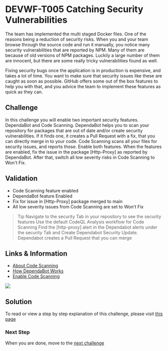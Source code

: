 # DEVWF-T005 Catching Security Vulnerabilities
The team has implemented the multi staged Docker files. One of the reasons being a reduction of security risks. When you and your team browse through the source code and run it manually, you notice many security vulnerabilities that are reported by NPM. Many of them are because of old versions of NPM packages. Luckily a large number of them are innocent, but there are some really tricky vulnerabilities found as well.

Fixing security bugs once the application is in production is expensive, and takes a lot of time. You want to make sure that security issues like these are caught as soon as possible. GitHub offers some out of the box features to help you with that, and you advice the team to implement these features as quick as they can.

## Challenge
In this challenge you will enable two important security features. DependaBot and Code Scanning. DependaBot helps you to scan your repository for packages that are out of date and/or create security vulnerabilities. If it finds one, it creates a Pull Request with a fix, that you can directly merge in to your code. Code Scanning scans all your files for security issues, and reports those. Enable both features. When the features are enabled, fix the issue in the package [Http-Proxy] as reported by DependaBot. After that, switch all low severity risks in Code Scanning to Won't Fix.

## Validation
* Code Scanning feature enabled
* DependaBot feature Enabled
* Fix for issue in [Http-Proxy] package merged to main
* All low severity issues from Code Scanning are set to Won't Fix

> Tip
> Navigate to the security Tab in your repository to see the security features
> Use the default CodeQL Analysis workflow for Code Scanning
> Find the [http-proxy] alert in the Dependabot alerts under the security Tab and Create Dependabot Security Update.
> Dependabot creates a Pull Request that you can merge

## Links & Information
* [About Code Scanning](https://docs.github.com/en/free-pro-team@latest/github/finding-security-vulnerabilities-and-errors-in-your-code/about-code-scanning)
* [How DependaBot Works](https://dependabot.com/#how-it-works)
* [Enable Code Scanning](https://docs.github.com/en/free-pro-team@latest/github/finding-security-vulnerabilities-and-errors-in-your-code/enabling-code-scanning-for-a-repository)

![](/assets/2020-09-17-13-13-35.png)

## Solution
To read or view a step by step explanation of this challenge, please visit [this page]()

### Next Step
When you are done, move to the [next challenge](DEVWF-T006.md)